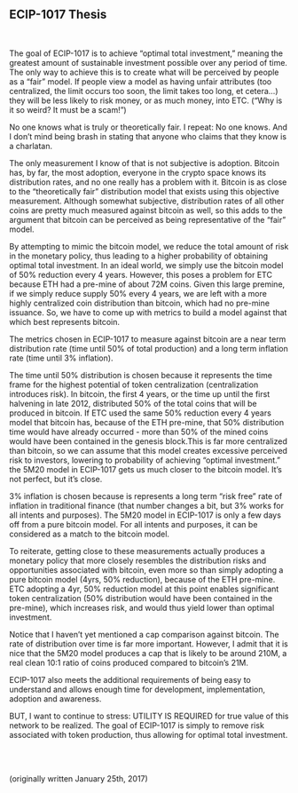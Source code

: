 ## ECIP-1017 Thesis

<br />

The goal of ECIP-1017 is to achieve “optimal total investment,” meaning the greatest amount of sustainable investment possible over any period of time. The only way to achieve this is to create what will be perceived by people as a “fair” model. If people view a model as having unfair attributes (too centralized, the limit occurs too soon, the limit takes too long, et cetera…) they will be less likely to risk money, or as much money, into ETC. (“Why is it so weird? It must be a scam!”)

No one knows what is truly or theoretically fair. I repeat: No one knows. And I don’t mind being brash in stating that anyone who claims that they know is a charlatan. 

The only measurement I know of that is not subjective is adoption. Bitcoin has, by far, the most adoption, everyone in the crypto space knows its distribution rates, and no one really has a problem with it. Bitcoin is as close to the “theoretically fair” distribution model that exists using this objective measurement. Although somewhat subjective, distribution rates of all other coins are pretty much measured against bitcoin as well, so this adds to the argument that bitcoin can be perceived as being representative of the “fair” model. 

By attempting to mimic the bitcoin model, we reduce the total amount of risk in the monetary policy, thus leading to a higher probability of obtaining optimal total investment. In an ideal world, we simply use the bitcoin model of 50% reduction every 4 years. However, this poses a problem for ETC because ETH had a pre-mine of about 72M coins. Given this large premine, if we simply reduce supply 50% every 4 years, we are left with a more highly centralized coin distribution than bitcoin, which had no pre-mine issuance. So, we have to come up with metrics to build a model against that which best represents bitcoin. 

The metrics chosen in ECIP-1017 to measure against bitcoin are a near term distribution rate (time until 50% of total production) and a long term inflation rate (time until 3% inflation). 

The time until 50% distribution is chosen because it represents the time frame for the highest potential of token centralization (centralization introduces risk). In bitcoin, the first 4 years, or the time up until the first halvening in late 2012, distributed 50% of the total coins that will be produced in bitcoin. If ETC used the same 50% reduction every 4 years model that bitcoin has, because of the ETH pre-mine, that 50% distribution time would have already occurred - more than 50% of the mined coins would have been contained in the genesis block.This is far more centralized than bitcoin, so we can assume that this model creates excessive perceived risk to investors, lowering to probability of achieving “optimal investment.” the 5M20 model in ECIP-1017 gets us much closer to the bitcoin model. It’s not perfect, but it’s close. 

3% inflation is chosen because is represents a long term “risk free” rate of inflation in traditional finance (that number changes a bit, but 3% works for all intents and purposes). The 5M20 model in ECIP-1017 is only a few days off from a pure bitcoin model. For all intents and purposes, it can be considered as a match to the bitcoin model. 

To reiterate, getting close to these measurements actually produces a monetary policy that more closely resembles the distribution risks and opportunities associated with bitcoin, even more so than simply adopting a pure bitcoin model (4yrs, 50% reduction), because of the ETH pre-mine. ETC adopting a 4yr, 50% reduction model at this point enables significant token centralization (50% distribution would have been contained in the pre-mine), which increases risk, and would thus yield lower than optimal investment.

Notice that I haven’t yet mentioned a cap comparison against bitcoin. The rate of distribution over time is far more important. However, I admit that it is nice that the 5M20 model produces a cap that is likely to be around 210M, a real clean 10:1 ratio of coins produced compared to bitcoin’s 21M.

ECIP-1017 also meets the additional requirements of being easy to understand and allows enough time for development, implementation, adoption and awareness.

BUT, I want to continue to stress: UTILITY IS REQUIRED for true value of this network to be realized. The goal of ECIP-1017 is simply to remove risk associated with token production, thus allowing for optimal total investment.

<br />
<br />

(originally written January 25th, 2017)
